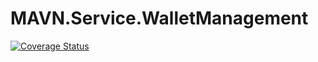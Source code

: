 # MAVN.Service.WalletManagement

[![Coverage Status](https://coveralls.io/repos/github/OpenMAVN/MAVN.Service.WalletManagement/badge.svg?branch=master)](https://coveralls.io/github/OpenMAVN/MAVN.Service.WalletManagement?branch=master)
